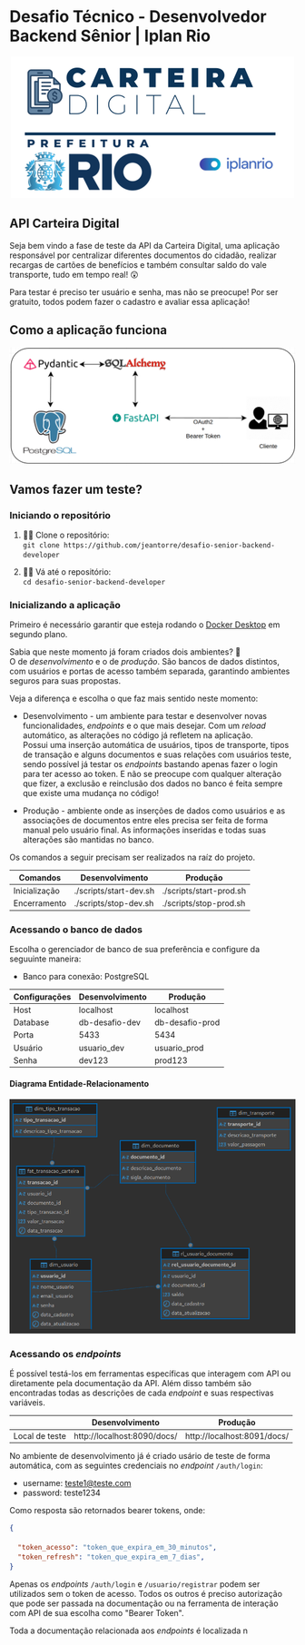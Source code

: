 # Desafio Técnico - Desenvolvedor Backend Sênior | Iplan Rio

<div style="text-align: center;">
<img src="./src/logo-carteira-digital.png" alt="logo-carteira-digital">
</div>

## API Carteira Digital

Seja bem vindo a fase de teste da API da Carteira Digital, uma aplicação responsável por centralizar diferentes documentos do cidadão, realizar recargas de cartões de benefícios e também consultar saldo do vale transporte, tudo em tempo real! 😲  

Para testar é preciso ter usuário e senha, mas não se preocupe! Por ser gratuito, todos podem fazer o cadastro e avaliar essa aplicação!  

## Como a aplicação funciona

<div style="text-align: center;">
<img src="./src/pipeline-backend.png" alt="pipeline-backend">
</div>


## Vamos fazer um teste?

### Iniciando o repositório

1. 👨‍💻 Clone o repositório:  
`git clone https://github.com/jeantorre/desafio-senior-backend-developer`

2. 👩‍💻 Vá até o repositório:  
`cd desafio-senior-backend-developer`

### Inicializando a aplicação

Primeiro é necessário garantir que esteja rodando o [Docker Desktop](https://www.docker.com/products/docker-desktop/) em segundo plano.  

Sabia que neste momento já foram criados dois ambientes? 🤔  
O de *desenvolvimento* e o de *produção*. São bancos de dados distintos, com usuários e portas de acesso também separada, garantindo ambientes seguros para suas propostas.

Veja a diferença e escolha o que faz mais sentido neste momento:

* Desenvolvimento - um ambiente para testar e desenvolver novas funcionalidades, *endpoints* e o que mais desejar. Com um *reload* automático, as alterações no código já refletem na aplicação.  
Possui uma inserção automática de usuários, tipos de transporte, tipos de transação e alguns documentos e suas relações com usuários teste, sendo possível já testar os *endpoints* bastando apenas fazer o login para ter acesso ao token. E não se preocupe com qualquer alteração que fizer, a exclusão e reinclusão dos dados no banco é feita sempre que existe uma mudança no código!  

* Produção - ambiente onde as inserções de dados como usuários e as associações de documentos entre eles precisa ser feita de forma manual pelo usuário final. As informações inseridas e todas suas alterações são mantidas no banco.


Os comandos a seguir precisam ser realizados na raíz do projeto.  

| Comandos | Desenvolvimento | Produção |
| - | - | - |
| Inicialização | ./scripts/start-dev.sh | ./scripts/start-prod.sh |
| Encerramento | ./scripts/stop-dev.sh | ./scripts/stop-prod.sh |

### Acessando o banco de dados

Escolha o gerenciador de banco de sua preferência e configure da seguuinte maneira:  

- Banco para conexão: PostgreSQL

| Configurações | Desenvolvimento | Produção |
| - | - | - |
| Host | localhost | localhost |
| Database | db-desafio-dev | db-desafio-prod |
| Porta | 5433 | 5434 |
| Usuário | usuario_dev | usuario_prod |
| Senha | dev123 | prod123 |

#### Diagrama Entidade-Relacionamento
<div style="text-align: center;">
<img src="./src/rl-database.png" alt="pipeline-backend">
</div>

### Acessando os *endpoints*

É possível testá-los em ferramentas específicas que interagem com API ou diretamente pela documentação da API. Além disso também são encontradas todas as descrições de cada *endpoint* e suas respectivas variáveis.

|  | Desenvolvimento | Produção |
| - | - | - |
| Local de teste | http://localhost:8090/docs/ | http://localhost:8091/docs/ |

No ambiente de desenvolvimento já é criado usário de teste de forma automática, com as seguintes credenciais no *endpoint* `/auth/login`:

- username: teste1@teste.com
- password: teste1234

Como resposta são retornados bearer tokens, onde:
``` json
{

  "token_acesso": "token_que_expira_em_30_minutos",
  "token_refresh": "token_que_expira_em_7_dias",
}
```

Apenas os *endpoints* `/auth/login` e `/usuario/registrar` podem ser utilizados sem o token de acesso. Todos os outros é preciso autorização que pode ser passada na documentação ou na ferramenta de interação com API de sua escolha como "Bearer Token".  

Toda a documentação relacionada aos *endpoints* é localizada n
